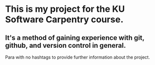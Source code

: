 # This is my project for the KU Software Carpentry course.

## It's a method of gaining experience with git, github, and version control in general.

Para with no hashtags to provide further information about the project.
